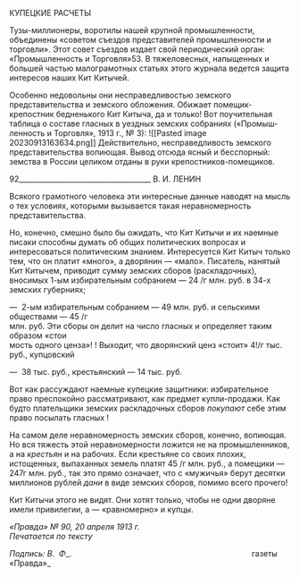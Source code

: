 КУПЕЦКИЕ РАСЧЕТЫ

Тузы-миллионеры, воротилы нашей крупной промышленности, объединены «сове­том съездов представителей промышленности и торговли». Этот совет съездов издает свой периодический орган: «Промышленность и Торговля»53. В тяжеловесных, напы­щенных и большей частью малограмотных статьях этого журнала ведется защита инте­ресов наших Кит Китычей.

Особенно недовольны они несправедливостью земского представительства и зем­ского обложения. Обижает помещик-крепостник бедненького Кит Китыча, да и только! Вот поучительная таблица о составе гласных в уездных земских собраниях («Промыш­ленность и Торговля», 1913 г., № 3):
![[Pasted image 20230913163634.png]]
Действительно, несправедливость земского представительства вопиющая. Вывод от­сюда ясный и бесспорный: земства в России целиком отданы в руки крепостников-помещиков.

  

92_____________________________________ В. И. ЛЕНИН

Всякого грамотного человека эти интересные данные наводят на мысль о тех усло­виях, которыми вызывается такая неравномерность представительства.

Но, конечно, смешно было бы ожидать, что Кит Китычи и их наемные писаки спо­собны думать об общих политических вопросах и интересоваться политическим знани­ем. Интересуется Кит Китыч только тем, что он платит «много», а дворянин — «мало». Писатель, нанятый Кит Китычем, приводит сумму земских сборов (раскладочных), вносимых 1-ым избирательным собранием — 24 /г млн. руб. в 34-х земских губерниях;

—  2-ым избирательным собранием — 49 млн. руб. и сельскими обществами — 45 /г  
млн. руб. Эти сборы он делит на число гласных и определяет таким образом «стои­  
мость одного ценза»! ! Выходит, что дворянский ценз «стоит» 4!/г тыс. руб., купцовский

—  38 тыс. руб., крестьянский — 14 тыс. руб.

Вот как рассуждают наемные купецкие защитники: избирательное право преспокой­но рассматривают, как предмет купли-продажи. Как будто плательщики земских рас­кладочных сборов _покупают_ себе этим право посылать гласных !

На самом деле неравномерность земских сборов, конечно, вопиющая. Но вся тя­жесть этой неравномерности ложится не на промышленников, а на _крестьян_ и на рабо­чих. Если крестьяне со своих плохих, истощенных, выпаханных земель платят 45 /г млн. руб., а помещики — 247г млн. руб., так это прямо означает, что с «мужичья» берут десятки миллионов рублей _дани_ в виде земских сборов, помимо всего прочего!

Кит Китычи этого не видят. Они хотят только, чтобы не одни дворяне имели приви­легии, а — «равномерно» и купцы.

_«Правда» № 90, 20 апреля 1913 г.                                                            Печатается по тексту_

_Подпись: В._  _Φ__.                                                                                  газеты «Правда»_